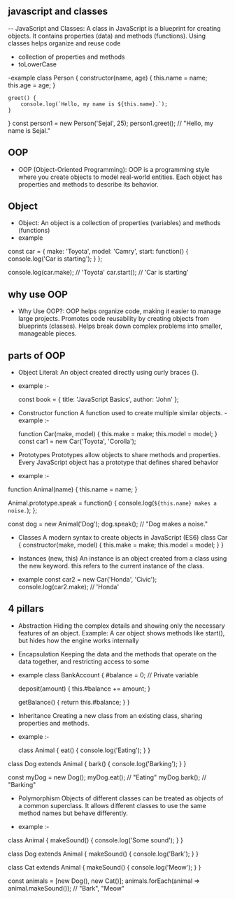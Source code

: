
## javascript and classes
-- JavaScript and Classes:
  A class in JavaScript is a blueprint for creating objects. It contains properties (data) and methods (functions). Using classes helps organize and reuse code
- collection of properties and methods
- toLowerCase

-example
class Person {
    constructor(name, age) {
        this.name = name;
        this.age = age;
    }

    greet() {
        console.log(`Hello, my name is ${this.name}.`);
    }
}
const person1 = new Person('Sejal', 25);
person1.greet(); // "Hello, my name is Sejal."



## OOP
- OOP (Object-Oriented Programming):
OOP is a programming style where you create objects to model real-world entities. Each object has properties and methods to describe its behavior.



## Object
- Object:
An object is a collection of properties (variables) and methods (functions)
- example

const car = {
    make: 'Toyota',
    model: 'Camry',
    start: function() {
        console.log('Car is starting');
    }
};

console.log(car.make);  // 'Toyota'
car.start();  // 'Car is starting'



## why use OOP
- Why Use OOP?:
OOP helps organize code, making it easier to manage large projects.
Promotes code reusability by creating objects from blueprints (classes).
Helps break down complex problems into smaller, manageable pieces.



## parts of OOP

- Object Literal:
  An object created directly using curly braces {}.
- example :-

  const book = {
    title: 'JavaScript Basics',
    author: 'John'
};

- Constructor function
  A function used to create multiple similar objects.
  -example :-

  function Car(make, model) {
    this.make = make;
    this.model = model;
}
const car1 = new Car('Toyota', 'Corolla');


- Prototypes
  Prototypes allow objects to share methods and properties. Every JavaScript object has a prototype that defines shared behavior
- example :-

function Animal(name) {
    this.name = name;
}

Animal.prototype.speak = function() {
    console.log(`${this.name} makes a noise.`);
};

const dog = new Animal('Dog');
dog.speak();  // "Dog makes a noise."


- Classes
  A modern syntax to create objects in JavaScript (ES6)
  class Car {
    constructor(make, model) {
        this.make = make;
        this.model = model;
    }
}

- Instances (new, this)
  An instance is an object created from a class using the new keyword. this refers to the current instance of the class.
- example
const car2 = new Car('Honda', 'Civic');
console.log(car2.make);  // 'Honda'



## 4 pillars
- Abstraction
  Hiding the complex details and showing only the necessary features of an object. Example: A car object shows methods like start(), but hides how the engine works internally

- Encapsulation
  Keeping the data and the methods that operate on the data together, and restricting access to some

- example 
  class BankAccount {
    #balance = 0;  // Private variable

    deposit(amount) {
        this.#balance += amount;
    }

    getBalance() {
        return this.#balance;
    }
}


- Inheritance
  Creating a new class from an existing class, sharing properties and methods. 

- example :-
  
  class Animal {
    eat() {
        console.log('Eating');
    }
}

class Dog extends Animal {
    bark() {
        console.log('Barking');
    }
}

const myDog = new Dog();
myDog.eat();  // "Eating"
myDog.bark(); // "Barking"



- Polymorphism
  Objects of different classes can be treated as objects of a common superclass. It allows different classes to use the same method names but behave differently.

- example :-

class Animal {
    makeSound() {
        console.log('Some sound');
    }
}

class Dog extends Animal {
    makeSound() {
        console.log('Bark');
    }
}

class Cat extends Animal {
    makeSound() {
        console.log('Meow');
    }
}

const animals = [new Dog(), new Cat()];
animals.forEach(animal => animal.makeSound());  // "Bark", "Meow"
